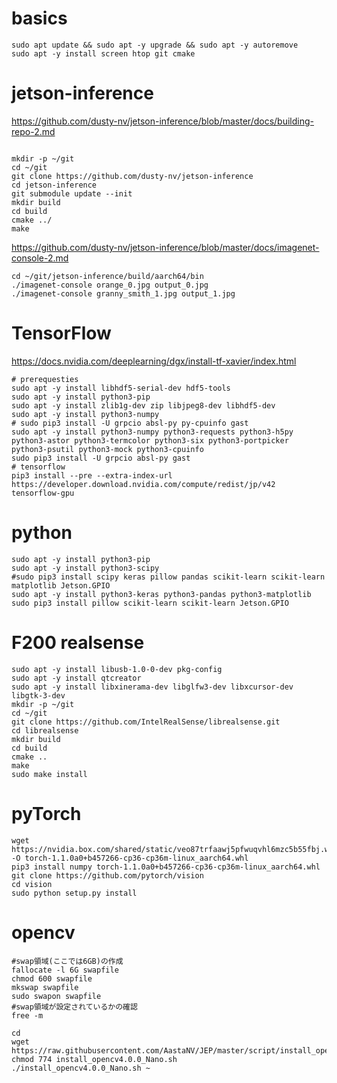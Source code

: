 # basics
```
sudo apt update && sudo apt -y upgrade && sudo apt -y autoremove
sudo apt -y install screen htop git cmake
```

# jetson-inference
https://github.com/dusty-nv/jetson-inference/blob/master/docs/building-repo-2.md
```

mkdir -p ~/git
cd ~/git
git clone https://github.com/dusty-nv/jetson-inference
cd jetson-inference
git submodule update --init
mkdir build
cd build
cmake ../
make
```
https://github.com/dusty-nv/jetson-inference/blob/master/docs/imagenet-console-2.md
```
cd ~/git/jetson-inference/build/aarch64/bin
./imagenet-console orange_0.jpg output_0.jpg
./imagenet-console granny_smith_1.jpg output_1.jpg
```

# TensorFlow
https://docs.nvidia.com/deeplearning/dgx/install-tf-xavier/index.html
```
# prerequesties
sudo apt -y install libhdf5-serial-dev hdf5-tools
sudo apt -y install python3-pip
sudo apt -y install zlib1g-dev zip libjpeg8-dev libhdf5-dev 
sudo apt -y install python3-numpy
# sudo pip3 install -U grpcio absl-py py-cpuinfo gast
sudo apt -y install python3-numpy python3-requests python3-h5py python3-astor python3-termcolor python3-six python3-portpicker python3-psutil python3-mock python3-cpuinfo
sudo pip3 install -U grpcio absl-py gast
# tensorflow
pip3 install --pre --extra-index-url https://developer.download.nvidia.com/compute/redist/jp/v42 tensorflow-gpu
```

# python
```
sudo apt -y install python3-pip
sudo apt -y install python3-scipy
#sudo pip3 install scipy keras pillow pandas scikit-learn scikit-learn matplotlib Jetson.GPIO
sudo apt -y install python3-keras python3-pandas python3-matplotlib
sudo pip3 install pillow scikit-learn scikit-learn Jetson.GPIO
```

# F200 realsense
```
sudo apt -y install libusb-1.0-0-dev pkg-config
sudo apt -y install qtcreator
sudo apt -y install libxinerama-dev libglfw3-dev libxcursor-dev libgtk-3-dev
mkdir -p ~/git
cd ~/git
git clone https://github.com/IntelRealSense/librealsense.git
cd librealsense
mkdir build
cd build
cmake ..
make
sudo make install
```

# pyTorch
```
wget https://nvidia.box.com/shared/static/veo87trfaawj5pfwuqvhl6mzc5b55fbj.whl -O torch-1.1.0a0+b457266-cp36-cp36m-linux_aarch64.whl
pip3 install numpy torch-1.1.0a0+b457266-cp36-cp36m-linux_aarch64.whl
git clone https://github.com/pytorch/vision
cd vision
sudo python setup.py install
```

# opencv
```
#swap領域(ここでは6GB)の作成
fallocate -l 6G swapfile
chmod 600 swapfile
mkswap swapfile
sudo swapon swapfile
#swap領域が設定されているかの確認
free -m

cd
wget https://raw.githubusercontent.com/AastaNV/JEP/master/script/install_opencv4.0.0_Nano.sh
chmod 774 install_opencv4.0.0_Nano.sh
./install_opencv4.0.0_Nano.sh ~
```

